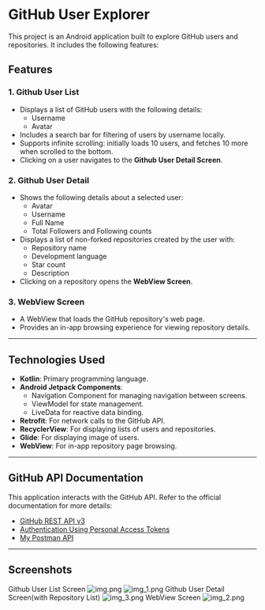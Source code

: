 # GitHub User Explorer

This project is an Android application built to explore GitHub users and repositories. It includes the following features:

## **Features**

### 1. Github User List 
- Displays a list of GitHub users with the following details:
    - Username
    - Avatar
- Includes a search bar for filtering of users by username locally.
- Supports infinite scrolling: initially loads 10 users, and fetches 10 more when scrolled to the bottom.
- Clicking on a user navigates to the **Github User Detail Screen**.

### 2. Github User Detail
- Shows the following details about a selected user:
    - Avatar
    - Username
    - Full Name
    - Total Followers and Following counts
- Displays a list of non-forked repositories created by the user with:
    - Repository name
    - Development language
    - Star count
    - Description
- Clicking on a repository opens the **WebView Screen**.

### 3. WebView Screen
- A WebView that loads the GitHub repository's web page.
- Provides an in-app browsing experience for viewing repository details.

---

## **Technologies Used**
- **Kotlin**: Primary programming language.
- **Android Jetpack Components**:
    - Navigation Component for managing navigation between screens.
    - ViewModel for state management.
    - LiveData for reactive data binding.
- **Retrofit**: For network calls to the GitHub API.
- **RecyclerView**: For displaying lists of users and repositories.
- **Glide**: For displaying image of users.
- **WebView**: For in-app repository page browsing.

---

## **GitHub API Documentation**
This application interacts with the GitHub API. Refer to the official documentation for more details:

- [GitHub REST API v3](https://developer.github.com/v3/)
- [Authentication Using Personal Access Tokens](https://developer.github.com/v3/guides/getting-started/#oauth)
- [My Postman API](https://documenter.getpostman.com/view/14701705/2sAYBYfqAC)
---

## **Screenshots**
Github User List Screen
![img.png](img.png)
![img_1.png](img_1.png)
Github User Detail Screen(with Repository List)
![img_3.png](img_3.png)
WebView Screen
![img_2.png](img_2.png)